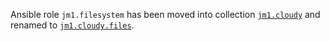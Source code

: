 Ansible role `jm1.filesystem` has been moved into collection
[`jm1.cloudy`](https://github.com/JM1/ansible-collection-jm1-cloudy) and renamed to
[`jm1.cloudy.files`](https://github.com/JM1/ansible-collection-jm1-cloudy/tree/master/roles/files).
